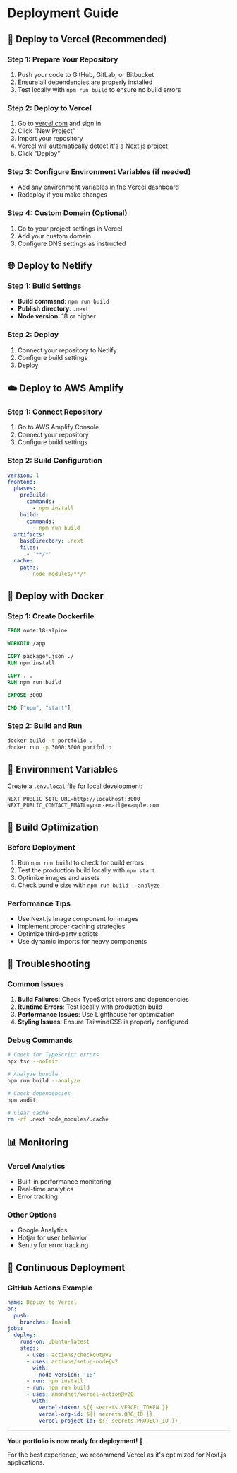 # Deployment Guide

## 🚀 Deploy to Vercel (Recommended)

### Step 1: Prepare Your Repository
1. Push your code to GitHub, GitLab, or Bitbucket
2. Ensure all dependencies are properly installed
3. Test locally with `npm run build` to ensure no build errors

### Step 2: Deploy to Vercel
1. Go to [vercel.com](https://vercel.com) and sign in
2. Click "New Project"
3. Import your repository
4. Vercel will automatically detect it's a Next.js project
5. Click "Deploy"

### Step 3: Configure Environment Variables (if needed)
- Add any environment variables in the Vercel dashboard
- Redeploy if you make changes

### Step 4: Custom Domain (Optional)
1. Go to your project settings in Vercel
2. Add your custom domain
3. Configure DNS settings as instructed

## 🌐 Deploy to Netlify

### Step 1: Build Settings
- **Build command**: `npm run build`
- **Publish directory**: `.next`
- **Node version**: 18 or higher

### Step 2: Deploy
1. Connect your repository to Netlify
2. Configure build settings
3. Deploy

## ☁️ Deploy to AWS Amplify

### Step 1: Connect Repository
1. Go to AWS Amplify Console
2. Connect your repository
3. Configure build settings

### Step 2: Build Configuration
```yaml
version: 1
frontend:
  phases:
    preBuild:
      commands:
        - npm install
    build:
      commands:
        - npm run build
  artifacts:
    baseDirectory: .next
    files:
      - '**/*'
  cache:
    paths:
      - node_modules/**/*
```

## 🐳 Deploy with Docker

### Step 1: Create Dockerfile
```dockerfile
FROM node:18-alpine

WORKDIR /app

COPY package*.json ./
RUN npm install

COPY . .
RUN npm run build

EXPOSE 3000

CMD ["npm", "start"]
```

### Step 2: Build and Run
```bash
docker build -t portfolio .
docker run -p 3000:3000 portfolio
```

## 📱 Environment Variables

Create a `.env.local` file for local development:
```env
NEXT_PUBLIC_SITE_URL=http://localhost:3000
NEXT_PUBLIC_CONTACT_EMAIL=your-email@example.com
```

## 🔧 Build Optimization

### Before Deployment
1. Run `npm run build` to check for build errors
2. Test the production build locally with `npm start`
3. Optimize images and assets
4. Check bundle size with `npm run build --analyze`

### Performance Tips
- Use Next.js Image component for images
- Implement proper caching strategies
- Optimize third-party scripts
- Use dynamic imports for heavy components

## 🚨 Troubleshooting

### Common Issues
1. **Build Failures**: Check TypeScript errors and dependencies
2. **Runtime Errors**: Test locally with production build
3. **Performance Issues**: Use Lighthouse for optimization
4. **Styling Issues**: Ensure TailwindCSS is properly configured

### Debug Commands
```bash
# Check for TypeScript errors
npx tsc --noEmit

# Analyze bundle
npm run build --analyze

# Check dependencies
npm audit

# Clear cache
rm -rf .next node_modules/.cache
```

## 📊 Monitoring

### Vercel Analytics
- Built-in performance monitoring
- Real-time analytics
- Error tracking

### Other Options
- Google Analytics
- Hotjar for user behavior
- Sentry for error tracking

## 🔄 Continuous Deployment

### GitHub Actions Example
```yaml
name: Deploy to Vercel
on:
  push:
    branches: [main]
jobs:
  deploy:
    runs-on: ubuntu-latest
    steps:
      - uses: actions/checkout@v2
      - uses: actions/setup-node@v2
        with:
          node-version: '18'
      - run: npm install
      - run: npm run build
      - uses: amondnet/vercel-action@v20
        with:
          vercel-token: ${{ secrets.VERCEL_TOKEN }}
          vercel-org-id: ${{ secrets.ORG_ID }}
          vercel-project-id: ${{ secrets.PROJECT_ID }}
```

---

**Your portfolio is now ready for deployment! 🎉**

For the best experience, we recommend Vercel as it's optimized for Next.js applications. 